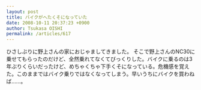 ```yaml
---
layout: post
title: バイクがへたくそになっていた
date: 2008-10-11 20:37:23 +0900
author: Tsukasa OISHI
permalink: /articles/617
---
```


ひさしぶりに野上さんの家におじゃましてきました。
そこで野上さんのNC30に乗せてもらったのだけど、全然乗れてなくてびっくりした。バイクに乗るのは3年ぶりくらいだったけど、めちゃくちゃ下手くそになっている。危機感を覚えた。このままではバイク乗りではなくなってしまう。早いうちにバイクを買わねば……。

